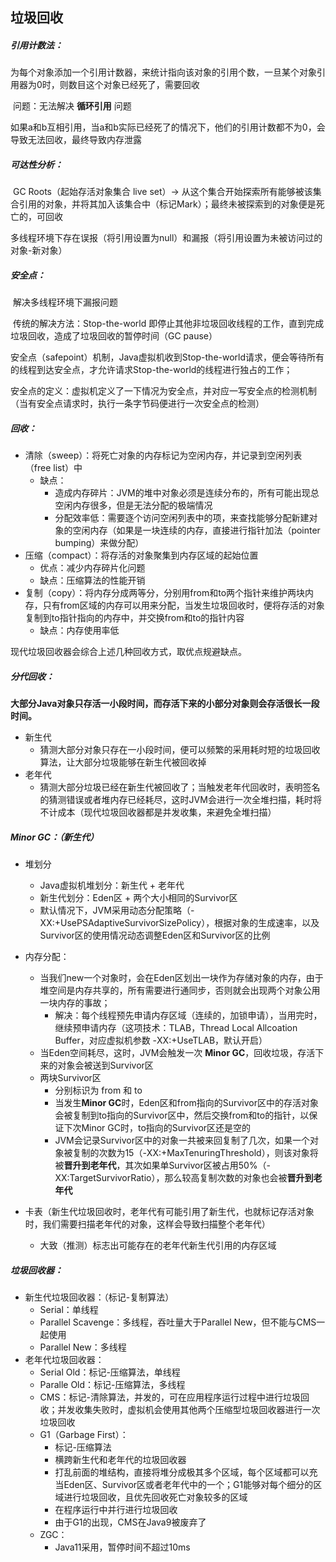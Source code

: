 ## 垃圾回收

##### 引用计数法：

​		为每个对象添加一个引用计数器，来统计指向该对象的引用个数，一旦某个对象引用器为0时，则数目这个对象已经死了，需要回收

​		问题：无法解决 **循环引用** 问题

​					如果a和b互相引用，当a和b实际已经死了的情况下，他们的引用计数都不为0，会导致无法回收，最终导致内存泄露



##### 可达性分析：

​		GC Roots（起始存活对象集合 live set）-> 从这个集合开始探索所有能够被该集合引用的对象，并将其加入该集合中（标记Mark）；最终未被探索到的对象便是死亡的，可回收

​		多线程环境下存在误报（将引用设置为null）和漏报（将引用设置为未被访问过的对象-新对象）



##### 安全点：

​		解决多线程环境下漏报问题

​		传统的解决方法：Stop-the-world 即停止其他非垃圾回收线程的工作，直到完成垃圾回收，造成了垃圾回收的暂停时间（GC pause）

​		安全点（safepoint）机制，Java虚拟机收到Stop-the-world请求，便会等待所有的线程到达安全点，才允许请求Stop-the-world的线程进行独占的工作；

​		安全点的定义：虚拟机定义了一下情况为安全点，并对应一写安全点的检测机制（当有安全点请求时，执行一条字节码便进行一次安全点的检测）



##### 回收：

- 清除（sweep）：将死亡对象的内存标记为空闲内存，并记录到空闲列表（free list）中
  - 缺点：
    - 造成内存碎片：JVM的堆中对象必须是连续分布的，所有可能出现总空闲内存很多，但是无法分配的极端情况
    - 分配效率低：需要逐个访问空闲列表中的项，来查找能够分配新建对象的空闲内存（如果是一块连续的内存，直接进行指针加法（pointer bumping）来做分配）
- 压缩（compact）：将存活的对象聚集到内存区域的起始位置
  - 优点：减少内存碎片化问题
  - 缺点：压缩算法的性能开销
- 复制（copy）：将内存分成两等分，分别用from和to两个指针来维护两块内存，只有from区域的内存可以用来分配，当发生垃圾回收时，便将存活的对象复制到to指针指向的内存中，并交换from和to的指针内容
  - 缺点：内存使用率低

现代垃圾回收器会综合上述几种回收方式，取优点规避缺点。



##### 分代回收：

​		**大部分Java对象只存活一小段时间，而存活下来的小部分对象则会存活很长一段时间。**

- 新生代
  - 猜测大部分对象只存在一小段时间，便可以频繁的采用耗时短的垃圾回收算法，让大部分垃圾能够在新生代被回收掉
- 老年代
  - 猜测大部分垃圾已经在新生代被回收了；当触发老年代回收时，表明签名的猜测错误或者堆内存已经耗尽，这时JVM会进行一次全堆扫描，耗时将不计成本（现代垃圾回收器都是并发收集，来避免全堆扫描）



##### Minor GC：（新生代）

- 堆划分
  - Java虚拟机堆划分：新生代 + 老年代
  - 新生代划分：Eden区 + 两个大小相同的Survivor区
  - 默认情况下，JVM采用动态分配策略（-XX:+UsePSAdaptiveSurvivorSizePolicy），根据对象的生成速率，以及Survivor区的使用情况动态调整Eden区和Survivor区的比例

- 内存分配：
  - 当我们new一个对象时，会在Eden区划出一块作为存储对象的内存，由于堆空间是内存共享的，所有需要进行通同步，否则就会出现两个对象公用一块内存的事故；
    - 解决：每个线程预先申请内存区域（连续的，加锁申请），当用完时，继续预申请内存（这项技术：TLAB，Thread Local Allcoation Buffer，对应虚拟机参数 -XX:+UseTLAB，默认开启）
  - 当Eden空间耗尽，这时，JVM会触发一次 **Minor GC**，回收垃圾，存活下来的对象会被送到Survivor区
  - 两块Survivor区
    - 分别标识为 from 和 to
    - 当发生**Minor GC**时，Eden区和from指向的Survivor区中的存活对象会被复制到to指向的Survivor区中，然后交换from和to的指针，以保证下次Minor GC时，to指向的Survivor区还是空的
    - JVM会记录Survivor区中的对象一共被来回复制了几次，如果一个对象被复制的次数为15（-XX:+MaxTenuringThreshold），则该对象将被**晋升到老年代**，其次如果单Survivor区被占用50%（-XX:TargetSurvivorRatio），那么较高复制次数的对象也会被**晋升到老年代**
- 卡表（新生代垃圾回收时，老年代有可能引用了新生代，也就标记存活对象时，我们需要扫描老年代的对象，这样会导致扫描整个老年代）
  - 大致（推测）标志出可能存在的老年代新生代引用的内存区域



##### 垃圾回收器：

- 新生代垃圾回收器：（标记-复制算法）
  - Serial：单线程
  - Parallel Scavenge：多线程，吞吐量大于Parallel New，但不能与CMS一起使用
  - Parallel New：多线程
- 老年代垃圾回收器：
  - Serial Old：标记-压缩算法，单线程
  - Paralle Old：标记-压缩算法，多线程
  - CMS：标记-清除算法，并发的，可在应用程序运行过程中进行垃圾回收；并发收集失败时，虚拟机会使用其他两个压缩型垃圾回收器进行一次垃圾回收
  - G1（Garbage First）：
    - 标记-压缩算法
    - 横跨新生代和老年代的垃圾回收器
    - 打乱前面的堆结构，直接将堆分成极其多个区域，每个区域都可以充当Eden区、Survivor区或者老年代中的一个；G1能够对每个细分的区域进行垃圾回收，且优先回收死亡对象较多的区域
    - 在程序运行中并行进行垃圾回收
    - 由于G1的出现，CMS在Java9被废弃了
  - ZGC：
    - Java11采用，暂停时间不超过10ms